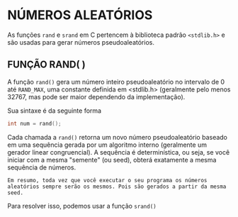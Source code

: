 # NÚMEROS ALEATÓRIOS

As funções ``rand`` e ``srand`` em C pertencem à biblioteca padrão `<stdlib.h>` e são usadas para gerar números pseudoaleatórios.

## FUNÇÃO RAND( )

A função ``rand()`` gera um número inteiro pseudoaleatório no intervalo de 0 até `RAND_MAX`, uma constante definida em <stdlib.h> (geralmente pelo menos 32767, mas pode ser maior dependendo da implementação). 

Sua sintaxe é da seguinte forma

```c
int num = rand();
```

Cada chamada a ``rand()`` retorna um novo número pseudoaleatório baseado em uma sequência gerada por um algoritmo interno (geralmente um gerador linear congruencial).
A sequência é determinística, ou seja, se você iniciar com a mesma "semente" (ou seed), obterá exatamente a mesma sequência de números. 

    Em resumo, toda vez que você executar o seu programa os números aleatórios sempre serão os mesmos. Pois são gerados a partir da mesma seed.

Para resolver isso, podemos usar a função `srand()`



